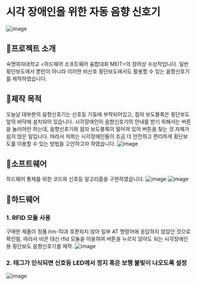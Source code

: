 # 시각 장애인을 위한 자동 음향 신호기
![image](https://github.com/jayinsummer/arduino-source-for-MEIT/assets/112365313/38499421-7f31-45ad-97f6-182654d98cb0)

## 🚦프로젝트 소개
숙명여자대학교 <하드웨어 소프트웨어 융합대회 MEIT>의 장려상 수상작입니다.
일반 횡단보도에서 뿐만이 아니라 이러한 비신호 횡단보도에서도 활용할 수 있는 음향신호기를 제작하였습니다.

## 🚦제작 목적
오늘날 대부분의 음향신호기는 신호등 기둥에 부착되어있고, 점자 보도블록은 횡단보도 앞의 바닥에 설치되어 있습니다.
시각장애인이 음향신호기의 안내를 받기 위해서는 버튼을 눌러야만 하는데, 음향신호기와 점자 보도블록이 떨어져 있어 버튼을 찾는 것 자체가 쉽지 않은 일입니다.
따라서 저희는 시각장애인들이 조금 더 안전하고 편리하게 횡단보도를 이용할 수 있는 방법을 고안하고자 하였습니다.
![image](https://github.com/jayinsummer/arduino-source-for-MEIT/assets/112365313/cdb329da-e26b-41e7-9b04-80d41467b64c)

## 🚦소프트웨어
하드웨어 통제를 위한 코드와 신호등 알고리즘을 구현하였습니다.
![image](https://github.com/jayinsummer/arduino-source-for-MEIT/assets/112365313/9c6e5d90-a024-4fed-b7a2-ccb384c52b06)
![image](https://github.com/jayinsummer/arduino-source-for-MEIT/assets/112365313/4ba1595a-ca0e-4f4e-8708-9f920fb9ad35)

## 🚦하드웨어
### 1. RFID 모듈 사용
구매한 제품이 정품 hm-10과 호환되지 않아 일부 AT 명령어에 응답하지 않았던 것으로 확인됨.
따라서 비콘 대신 rfid 모듈을 이용하여 버튼을 누르지 않아도 되는 시각장애인용 횡단보도 음향신호기를 제작.
![image](https://github.com/jayinsummer/arduino-source-for-MEIT/assets/112365313/563d1c1d-9bfc-4cd8-956e-e675513241b4)

### 2. 태그가 인식되면 신호등 LED에서 정지 혹은 보행 불빛이 나오도록 설정
![image](https://github.com/jayinsummer/arduino-source-for-MEIT/assets/112365313/2b5ccf8f-ae96-4121-8b2c-aaafba6d4e2f)

